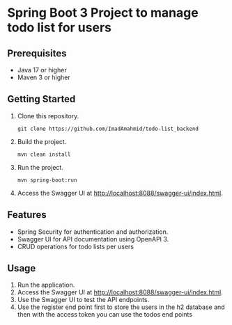 # Spring Boot 3 Project to manage todo list for users
## Prerequisites

- Java 17 or higher
- Maven 3 or higher

## Getting Started

1. Clone this repository.
   ```
   git clone https://github.com/ImadAmahmid/todo-list_backend
   ```

2. Build the project.
    ```
   mvn clean install
   ```

3. Run the project.
    ```
   mvn spring-boot:run
   ```

4. Access the Swagger UI at [http://localhost:8088/swagger-ui/index.html](http://localhost:8088/swagger-ui/index.html).

## Features

- Spring Security for authentication and authorization.
- Swagger UI for API documentation using OpenAPI 3.
- CRUD operations for todo lists per users

## Usage

1. Run the application.
2. Access the Swagger UI at [http://localhost:8088/swagger-ui/index.html](http://localhost:8088/swagger-ui/index.html).
3. Use the Swagger UI to test the API endpoints.
4. Use the register end point first to store the users in the h2 database and then with the access token you can use the todos end points
